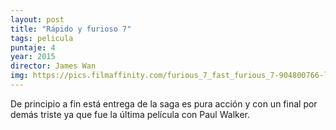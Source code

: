 ```yaml
---
layout: post
title: "Rápido y furioso 7"
tags: pelicula
puntaje: 4
year: 2015
director: James Wan
img: https://pics.filmaffinity.com/furious_7_fast_furious_7-904800766-large.jpg
---
```


De principio a fin está entrega de la saga es pura acción y con un final por demás triste ya que fue la última película con Paul Walker. 
